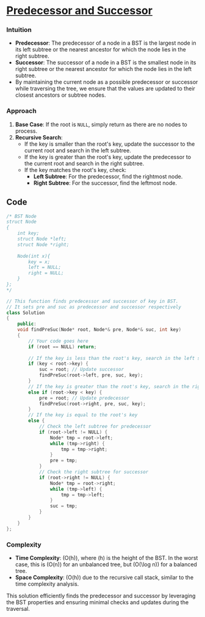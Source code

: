 # [Predecessor and Successor](https://www.geeksforgeeks.org/problems/predecessor-and-successor/1)




### Intuition
- **Predecessor**: The predecessor of a node in a BST is the largest node in its left subtree or the nearest ancestor for which the node lies in the right subtree.
- **Successor**: The successor of a node in a BST is the smallest node in its right subtree or the nearest ancestor for which the node lies in the left subtree.
- By maintaining the current node as a possible predecessor or successor while traversing the tree, we ensure that the values are updated to their closest ancestors or subtree nodes.

### Approach
1. **Base Case**: If the root is `NULL`, simply return as there are no nodes to process.
2. **Recursive Search**:
   - If the key is smaller than the root's key, update the successor to the current root and search in the left subtree.
   - If the key is greater than the root's key, update the predecessor to the current root and search in the right subtree.
   - If the key matches the root's key, check:
     - **Left Subtree**: For the predecessor, find the rightmost node.
     - **Right Subtree**: For the successor, find the leftmost node.

## Code
```cpp
/* BST Node
struct Node
{
	int key;
	struct Node *left;
	struct Node *right;
	
	Node(int x){
	    key = x;
	    left = NULL;
	    right = NULL;
	}
};
*/

// This function finds predecessor and successor of key in BST.
// It sets pre and suc as predecessor and successor respectively
class Solution
{
    public:
    void findPreSuc(Node* root, Node*& pre, Node*& suc, int key)
    {
        // Your code goes here
        if (root == NULL) return;
        
        // If the key is less than the root's key, search in the left subtree
        if (key < root->key) {
            suc = root; // Update successor
            findPreSuc(root->left, pre, suc, key);
        }
        // If the key is greater than the root's key, search in the right subtree
        else if (root->key < key) {
            pre = root; // Update predecessor
            findPreSuc(root->right, pre, suc, key);
        }
        // If the key is equal to the root's key
        else {
            // Check the left subtree for predecessor
            if (root->left != NULL) {
                Node* tmp = root->left;
                while (tmp->right) {
                    tmp = tmp->right;
                }
                pre = tmp;
            }
            // Check the right subtree for successor
            if (root->right != NULL) {
                Node* tmp = root->right;
                while (tmp->left) {
                    tmp = tmp->left;
                }
                suc = tmp;
            }
        }
    }
};
```

### Complexity
- **Time Complexity**: \(O(h)\), where \(h\) is the height of the BST. In the worst case, this is \(O(n)\) for an unbalanced tree, but \(O(\log n)\) for a balanced tree.
- **Space Complexity**: \(O(h)\) due to the recursive call stack, similar to the time complexity analysis.

This solution efficiently finds the predecessor and successor by leveraging the BST properties and ensuring minimal checks and updates during the traversal.
